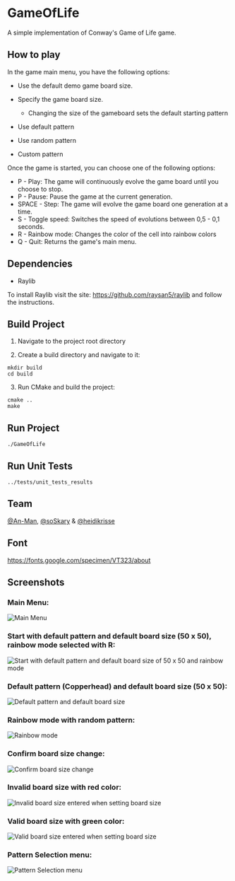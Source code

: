 # GameOfLife

A simple implementation of Conway's Game of Life game. 

## How to play

In the game main menu, you have the following options:

- Use the default demo game board size.
- Specify the game board size.
    * Changing the size of the gameboard sets the default starting pattern

- Use default pattern
- Use random pattern
- Custom pattern

Once the game is started, you can choose one of the following options:

- P - Play: The game will continuously evolve the game board until you choose to stop.
- P - Pause: Pause the game at the current generation.
- SPACE - Step: The game will evolve the game board one generation at a time.
- S - Toggle speed: Switches the speed of evolutions between 0,5 - 0,1 seconds.
- R - Rainbow mode: Changes the color of the cell into rainbow colors
- Q - Quit: Returns the game's main menu.

## Dependencies

- Raylib

To install Raylib visit the site: https://github.com/raysan5/raylib and follow the instructions.  

## Build Project

1. Navigate to the project root directory

2. Create a build directory and navigate to it:

```shell
mkdir build
cd build
```

3. Run CMake and build the project:

```shell
cmake ..
make
```

## Run Project

```shell
./GameOfLife
```

## Run Unit Tests

```shell
../tests/unit_tests_results
```

## Team


[@An-Man](https://github.com/An-Man), [@soSkary](https://github.com/soSkary) & [@heidikrisse](https://github.com/heidikrisse)

## Font

https://fonts.google.com/specimen/VT323/about

## Screenshots

### Main Menu:
![Main Menu](pictures/main_menu_default_settings.png)

### Start with default pattern and default board size (50 x 50), rainbow mode selected with R:
![Start with default pattern and default board size of 50 x 50 and rainbow mode](pictures/default_pattern_default_size_rainbow_mode.png)

### Default pattern (Copperhead) and default board size (50 x 50):
![Default pattern and default board size](pictures/default_pattern_default_size.png)

### Rainbow mode with random pattern:
![Rainbow mode](pictures/rainbow_mode.png)

### Confirm board size change:
![Confirm board size change](pictures/change_boardsize_confirmation.png)

### Invalid board size with red color:
![Invalid board size entered when setting board size](pictures/set_boardsize_invalid_value.png)

### Valid board size with green color:
![Valid board size entered when setting board size](pictures/set_boardsize_valid_value.png)

### Pattern Selection menu:
![Pattern Selection menu](pictures/pattern_selection_menu.png)

